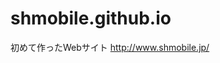 # shmobile.github.io
初めて作ったWebサイト
[http://www.shmobile.jp/
](https://tvtien1210.github.io/shmobile.github.io/)
